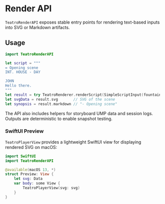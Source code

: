 # Render API

`TeatroRenderAPI` exposes stable entry points for rendering text-based inputs into SVG or Markdown artifacts.

## Usage

```swift
import TeatroRenderAPI

let script = """
= Opening scene
INT. HOUSE - DAY

JOHN
Hello there.
"""
let result = try TeatroRenderer.renderScript(SimpleScriptInput(fountainText: script))
let svgData = result.svg       // SVG of the scene
let synopsis = result.markdown // "- Opening scene"
```

The API also includes helpers for storyboard UMP data and session logs. Outputs are deterministic to enable snapshot testing.

### SwiftUI Preview

`TeatroPlayerView` provides a lightweight SwiftUI view for displaying rendered SVG on macOS:

```swift
import SwiftUI
import TeatroRenderAPI

@available(macOS 13, *)
struct Preview: View {
    let svg: Data
    var body: some View {
        TeatroPlayerView(svg: svg)
    }
}
```


